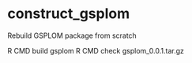 construct_gsplom
================

Rebuild GSPLOM package from scratch

R CMD build gsplom
R CMD check gsplom_0.0.1.tar.gz 